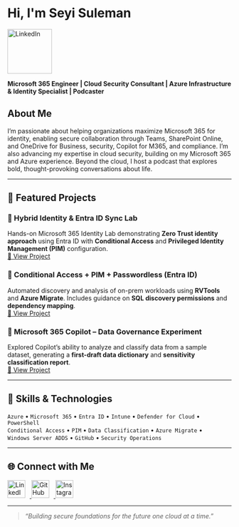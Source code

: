 # Hi, I'm Seyi Suleman

<a href="https://www.linkedin.com/in/seyi-suleman-a34498183"><img src="https://img.shields.io/badge/-LinkedIn-0072b1?&style=for-the-badge&logo=linkedin&logoColor=white" alt="LinkedIn" width="100px" style="margin-right: 10px; vertical-align: middle;" /></a>

**Microsoft 365 Engineer | Cloud Security Consultant | Azure Infrastructure & Identity Specialist | Podcaster**

## About Me
I’m passionate about helping organizations maximize Microsoft 365 for identity, enabling secure collaboration through Teams, SharePoint Online, and OneDrive for Business, security, Copilot for M365, and compliance. 
I’m also advancing my expertise in cloud security, building on my Microsoft 365 and Azure experience.
Beyond the cloud, I host a podcast that explores bold, thought-provoking conversations about life.


---

## 💼 Featured Projects

### 🔹 Hybrid Identity & Entra ID Sync Lab  
Hands-on Microsoft 365 Identity Lab demonstrating **Zero Trust identity approach** using Entra ID with **Conditional Access** and **Privileged Identity Management (PIM)** configuration.  
[🔗 View Project](https://github.com/theseyisule/Conditional-Access-PIM-Passwordless-Entra-ID-)

### 🔹 Conditional Access + PIM + Passwordless (Entra ID)
Automated discovery and analysis of on-prem workloads using **RVTools** and **Azure Migrate**. Includes guidance on **SQL discovery permissions** and **dependency mapping**.  
[🔗 View Project](#)

### 🔹 Microsoft 365 Copilot – Data Governance Experiment  
Explored Copilot’s ability to analyze and classify data from a sample dataset, generating a **first-draft data dictionary** and **sensitivity classification report**.  
[🔗 View Project](#)

---

## 🧠 Skills & Technologies

`Azure` • `Microsoft 365` • `Entra ID` • `Intune` • `Defender for Cloud` • `PowerShell`  
`Conditional Access` • `PIM` • `Data Classification` • `Azure Migrate` •  
`Windows Server ADDS` • `GitHub` • `Security Operations`

---

## 🌐 Connect with Me

<p align="left">
  <a href="https://linkedin.com/in/your-link" target="_blank">
    <img src="https://skillicons.dev/icons?i=linkedin" alt="LinkedIn" width="40px" style="margin-right: 10px;" />
  </a>
  <a href="https://github.com/yourusername" target="_blank">
    <img src="https://skillicons.dev/icons?i=github" alt="GitHub" width="40px" style="margin-right: 10px;" />
  </a>
  <a href="https://instagram.com/yourhandle" target="_blank">
    <img src="https://skillicons.dev/icons?i=instagram" alt="Instagram" width="40px" style="margin-right: 10px;" />
  </a>
</p>

---

> *“Building secure foundations for the future one cloud at a time.”*

